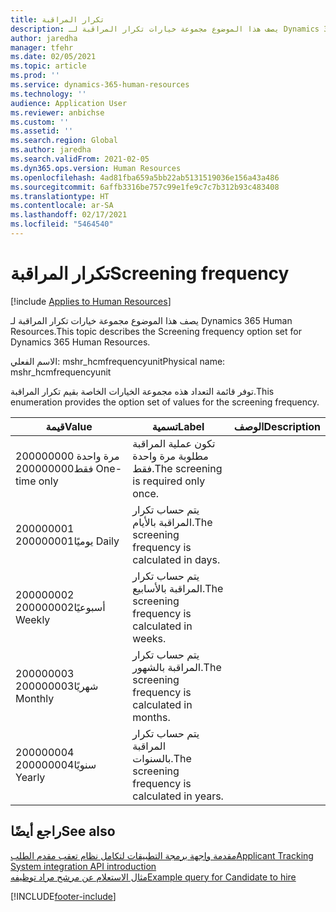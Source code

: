 ```yaml
---
title: تكرار المراقبة
description: يصف هذا الموضوع مجموعة خيارات تكرار المراقبة لـ Dynamics 365 Human Resources.
author: jaredha
manager: tfehr
ms.date: 02/05/2021
ms.topic: article
ms.prod: ''
ms.service: dynamics-365-human-resources
ms.technology: ''
audience: Application User
ms.reviewer: anbichse
ms.custom: ''
ms.assetid: ''
ms.search.region: Global
ms.author: jaredha
ms.search.validFrom: 2021-02-05
ms.dyn365.ops.version: Human Resources
ms.openlocfilehash: 4ad81fba659a5bb22ab5131519036e156a43a486
ms.sourcegitcommit: 6affb3316be757c99e1fe9c7c7b312b93c483408
ms.translationtype: HT
ms.contentlocale: ar-SA
ms.lasthandoff: 02/17/2021
ms.locfileid: "5464540"
---
```

# <a name="screening-frequency"></a><span data-ttu-id="224cd-103">تكرار المراقبة</span><span class="sxs-lookup"><span data-stu-id="224cd-103">Screening frequency</span></span>

[!include [Applies to Human Resources](../includes/applies-to-hr.md)]

<span data-ttu-id="224cd-104">يصف هذا الموضوع مجموعة خيارات تكرار المراقبة لـ Dynamics 365 Human Resources.</span><span class="sxs-lookup"><span data-stu-id="224cd-104">This topic describes the Screening frequency option set for Dynamics 365 Human Resources.</span></span>

<span data-ttu-id="224cd-105">الاسم الفعلي: mshr_hcmfrequencyunit</span><span class="sxs-lookup"><span data-stu-id="224cd-105">Physical name: mshr_hcmfrequencyunit</span></span>

<span data-ttu-id="224cd-106">توفر قائمة التعداد هذه مجموعة الخيارات الخاصة بقيم تكرار المراقبة.</span><span class="sxs-lookup"><span data-stu-id="224cd-106">This enumeration provides the option set of values for the screening frequency.</span></span> 

| <span data-ttu-id="224cd-107">قيمة</span><span class="sxs-lookup"><span data-stu-id="224cd-107">Value</span></span> | <span data-ttu-id="224cd-108">تسمية</span><span class="sxs-lookup"><span data-stu-id="224cd-108">Label</span></span> | <span data-ttu-id="224cd-109">الوصف</span><span class="sxs-lookup"><span data-stu-id="224cd-109">Description</span></span> |
| --- | --- | --- |
| <span data-ttu-id="224cd-110">200000000 مرة واحدة فقط</span><span class="sxs-lookup"><span data-stu-id="224cd-110">200000000 One-time only</span></span> | <span data-ttu-id="224cd-111">تكون عملية المراقبة مطلوبة مرة واحدة فقط.</span><span class="sxs-lookup"><span data-stu-id="224cd-111">The screening is required only once.</span></span> |
| <span data-ttu-id="224cd-112">200000001 يوميًا</span><span class="sxs-lookup"><span data-stu-id="224cd-112">200000001 Daily</span></span> | <span data-ttu-id="224cd-113">يتم حساب تكرار المراقبة بالأيام.</span><span class="sxs-lookup"><span data-stu-id="224cd-113">The screening frequency is calculated in days.</span></span> |
| <span data-ttu-id="224cd-114">200000002 أسبوعيًا</span><span class="sxs-lookup"><span data-stu-id="224cd-114">200000002 Weekly</span></span> | <span data-ttu-id="224cd-115">يتم حساب تكرار المراقبة بالأسابيع.</span><span class="sxs-lookup"><span data-stu-id="224cd-115">The screening frequency is calculated in weeks.</span></span> |
| <span data-ttu-id="224cd-116">200000003 شهريًا</span><span class="sxs-lookup"><span data-stu-id="224cd-116">200000003 Monthly</span></span> | <span data-ttu-id="224cd-117">يتم حساب تكرار المراقبة بالشهور.</span><span class="sxs-lookup"><span data-stu-id="224cd-117">The screening frequency is calculated in months.</span></span> |
| <span data-ttu-id="224cd-118">200000004 سنويًا</span><span class="sxs-lookup"><span data-stu-id="224cd-118">200000004 Yearly</span></span> | <span data-ttu-id="224cd-119">يتم حساب تكرار المراقبة بالسنوات.</span><span class="sxs-lookup"><span data-stu-id="224cd-119">The screening frequency is calculated in years.</span></span> |

## <a name="see-also"></a><span data-ttu-id="224cd-120">راجع أيضًا</span><span class="sxs-lookup"><span data-stu-id="224cd-120">See also</span></span>

[<span data-ttu-id="224cd-121">مقدمة واجهة برمجة التطبيقات لتكامل نظام تعقب مقدم الطلب</span><span class="sxs-lookup"><span data-stu-id="224cd-121">Applicant Tracking System integration API introduction</span></span>](hr-admin-integration-ats-api-introduction.md)<br>
[<span data-ttu-id="224cd-122">مثال الاستعلام عن مرشح مراد توظيفه</span><span class="sxs-lookup"><span data-stu-id="224cd-122">Example query for Candidate to hire</span></span>](hr-admin-integration-ats-api-candidate-to-hire-example-query.md)



[!INCLUDE[footer-include](../includes/footer-banner.md)]